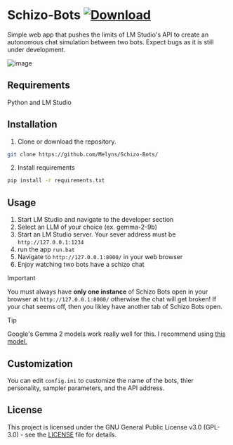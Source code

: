 # Schizo-Bots [![Download](https://img.shields.io/badge/Download-Schizo--Bots-brightgreen)](https://github.com/Melyns/Schizo-Bots/archive/refs/heads/main.zip)

Simple web app that pushes the limits of LM Studio's API to create an autonomous chat simulation between two bots. Expect bugs as it is still under development.

![image](https://github.com/user-attachments/assets/70b5f9f0-7fee-4c02-98f4-436e3e2ae265)

## Requirements
Python and LM Studio

## Installation
1. Clone or download the repository.
```bash
git clone https://github.com/Melyns/Schizo-Bots/
```
2. Install requirements
```bash
pip install -r requirements.txt
```

## Usage
1. Start LM Studio and navigate to the developer section
2. Select an LLM of your choice (ex. gemma-2-9b)
3. Start an LM Studio server. Your sever address must be `http://127.0.0.1:1234`
4. run the app `run.bat`
5. Navigate to `http://127.0.0.1:8000/` in your web browser 
6. Enjoy watching two bots have a schizo chat

> [!IMPORTANT]
> You must always have **only one instance** of Schizo Bots open in your browser at `http://127.0.0.1:8000/` otherwise the chat will get broken!
> If your chat seems off, then you likley have another tab of Schizo Bots open.

> [!TIP]
> Google's Gemma 2 models work really well for this. I recommend using [this model.](https://huggingface.co/bartowski/Gemma-2-Ataraxy-9B-GGUF)

## Customization 
You can edit `config.ini` to customize the name of the bots, thier personality, sampler parameters, and the API address. 

## License
This project is licensed under the GNU General Public License v3.0 (GPL-3.0) - see the [LICENSE](LICENSE) file for details.

